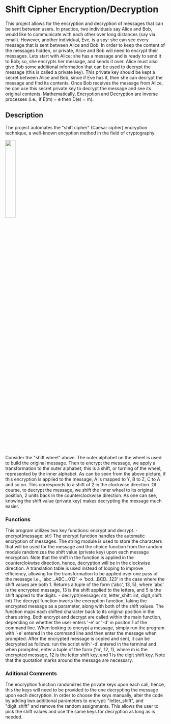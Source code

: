 # Shift Cipher Encryption/Decryption
This project allows for the encryption and decryption of messages that can be sent between users.
In practice, two individuals say Alice and Bob, would like to communicate with each other over long distances (say via email). However, another individual, Eve, is a spy: she can see every message that is sent between Alice and Bob. In order to keep the content of the messages hidden, or private, Alice and Bob will need to encrypt their messages. Lets start with Alice: she has a message and is ready to send it to Bob; so, she encrypts her message, and sends it over. Alice must also give Bob some additional information that can be used to decrypt the message (this is called a private key). This private key should be kept a secret between Alice and Bob, since if Eve has it, then she can decrypt the message and find its contents. Once Bob receives the message from Alice, he can use this secret private key to decrypt the message and see its original contents. Mathematically, Encryption and Decryption are inverse processes (i.e., if E(m) = e then D(e) = m).
## Description
The project automates the "shift cipher" (Caesar cipher) encryption technique, a well-known encyption method in the field of cryptography.

<img src="https://www.dcode.fr/tools/disk-cipher/images/caesar-disk.png" width=25% height=25%>

Consider the "shift wheel" above. The outer alphabet on the wheel is used to build the original message. Then to encrypt the message, we apply a transformation to the outer alphabet; this is a shift, or turning of the wheel, represented by the inner alphabet. As can be seen from the above picture, if this encryption is applied to the message, A is mapped to Y, B to Z, C to A and so on. This corresponds to a shift of 2 in the clockwise direction.
Of course, to decrypt the message, we shift the inner wheel to its original position, 2 units back in the counterclockwise direction. As one can see, knowing the shift value (private key) makes decrypting the message much easier.
### Functions
This program utilizes two key functions: encrypt and decrypt.
    - encrypt(message: str)
    The encrypt function handles the automatic encryption of messages. The string module is used to store the characters that will be used for the message and the choice function from the random module randomizes the shift value (private key) upon each message encryption. Note that the shift in the function is applied in the counterclokwise direction, hence, decryption will be in the clockwise direction. A translation table is used instead of looping to improve efficiency, allowing for the transformation to be applied over one pass of the message i.e., 'abc...ABC...012' -> 'bcd...BCD...123' in the case where the shift values are both 1.
    Returns a tuple of the form ('abc', 13, 5), where 'abc' is the encrypted message, 13 is the shift applied to the letters, and 5 is the shift appled to the digits.
    - decrypt(message: str, letter_shift: int, digit_shift: int)
    The decrypt function inverts the encryption function, taking the encrypted message as a parameter, along with both of the shift values. The function maps each shifted character back to its original position in the chars string.
Both encrypt and decrypt are called within the main function, depending on whether the user enters '-e' or '-d' in positon 1 of the command line.
When looking to encrypt a message, simply run the program with '-e' entered in the command line and then enter the message when prompted. After the encrypted message is copied and sent, it can be decrypted as follows: run the script with '-d' entered in the terminal and when prompted, enter a tuple of the form ('m', 12, 1), where m is the encrypted message, 12 is the letter shift key, and 1 is the digit shift key. Note that the quotation marks around the message are necessary.
### Aditional Comments
The encryption function randomizes the private keys upon each call, hence, this the keys will need to be provided to the one decrypting the message upon each decryption. In order to choose the keys manually, alter the code by adding two additional parameters to encrypt: "letter_shift", and "digit_shift" and remove the random assignments. This allows the user to pick the shift values and use the same keys for decryption as long as is needed.
